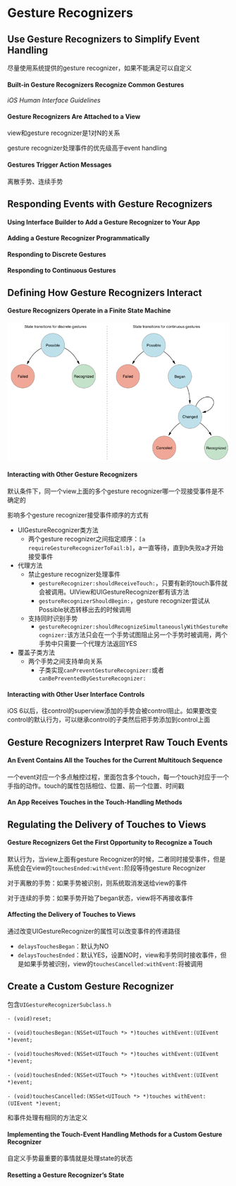# Gesture Recognizers

## Use Gesture Recognizers to Simplify Event Handling

尽量使用系统提供的gesture recognizer，如果不能满足可以自定义

#### Built-in Gesture Recognizers Recognize Common Gestures

_iOS Human Interface Guidelines_

#### Gesture Recognizers Are Attached to a View

view和gesture recognizer是1对N的关系

gesture recognizer处理事件的优先级高于event handling

#### Gestures Trigger Action Messages

离散手势、连续手势

## Responding Events with Gesture Recognizers

#### Using Interface Builder to Add a Gesture Recognizer to Your App

#### Adding a Gesture Recognizer Programmatically

#### Responding to Discrete Gestures

#### Responding to Continuous Gestures

## Defining How Gesture Recognizers Interact

#### Gesture Recognizers Operate in a Finite State Machine

![](/assets/import.png)

#### Interacting with Other Gesture Recognizers

默认条件下，同一个view上面的多个gesture recognizer哪一个现接受事件是不确定的

影响多个gesture recognizer接受事件顺序的方式有

* UIGestureRecognizer类方法
  * 两个gesture recognizer之间指定顺序：`[a requireGestureRecognizerToFail:b]`，a一直等待，直到b失败a才开始接受事件
* 代理方法
  * 禁止gesture recognizer处理事件
    * `gestureRecognizer:shouldReceiveTouch:`，只要有新的touch事件就会被调用。UIView和UIGestureRecognizer都有该方法
    * `gestureRecognizerShouldBegin:`，gesture recognizer尝试从Possible状态转移出去的时候调用
  * 支持同时识别手势
    * `gestureRecognizer:shouldRecognizeSimultaneouslyWithGestureRecognizer:`该方法只会在一个手势试图阻止另一个手势时被调用，两个手势中只需要一个代理方法返回YES
* 覆盖子类方法
  * 两个手势之间支持单向关系
    * 子类实现`canPreventGestureRecognizer:`或者`canBePreventedByGestureRecognizer:`

#### Interacting with Other User Interface Controls

iOS 6以后，往control的superview添加的手势会被control阻止。如果要改变control的默认行为，可以继承control的子类然后把手势添加到control上面

## Gesture Recognizers Interpret Raw Touch Events

#### An Event Contains All the Touches for the Current Multitouch Sequence

一个event对应一个多点触控过程，里面包含多个touch，每一个touch对应于一个手指的动作。touch的属性包括相位、位置、前一个位置、时间戳

#### An App Receives Touches in the Touch-Handling Methods

## Regulating the Delivery of Touches to Views

#### Gesture Recognizers Get the First Opportunity to Recognize a Touch

默认行为，当view上面有gesture Recognizer的时候，二者同时接受事件，但是系统会在view的`touchesEnded:withEvent:`阶段等待gesture Recognizer

对于离散的手势：如果手势被识别，则系统取消发送给view的事件

对于连续的手势：如果手势开始了began状态，view将不再接收事件

#### Affecting the Delivery of Touches to Views

通过改变UIGestureRecognizer的属性可以改变事件的传递路径

* `delaysTouchesBegan`：默认为NO
* `delaysTouchesEnded`：默认YES，设置NO时，view和手势同时接收事件，但是如果手势被识别，view的`touchesCancelled:withEvent:`将被调用

## Create a Custom Gesture Recognizer

包含`UIGestureRecognizerSubclass.h`

```
- (void)reset;

- (void)touchesBegan:(NSSet<UITouch *> *)touches withEvent:(UIEvent *)event;

- (void)touchesMoved:(NSSet<UITouch *> *)touches withEvent:(UIEvent *)event;

- (void)touchesEnded:(NSSet<UITouch *> *)touches withEvent:(UIEvent *)event;

- (void)touchesCancelled:(NSSet<UITouch *> *)touches withEvent:(UIEvent *)event;
```

和事件处理有相同的方法定义

#### Implementing the Touch-Event Handling Methods for a Custom Gesture Recognizer

自定义手势最重要的事情就是处理state的状态

#### Resetting a Gesture Recognizer’s State



